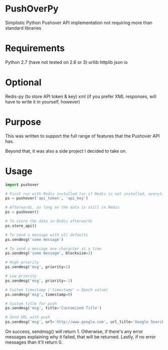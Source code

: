 PushOverPy
==========

Simplistic Python Pushover API implementation not requiring more than standard libraries

Requirements
==========

Python 2.7 (have not tested on 2.6 or 3)
urllib
httplib
json
io

Optional
==========

Redis-py (to store API token & key)
xml (if you prefer XML responses, will have to write it in yourself, however)

Purpose
==========

This was written to support the full range of features that the Pushover API has.

Beyond that, it was also a side project I decided to take on.

Usage
==========

```python
import pushover

# First run with Redis installed (or if Redis is not installed, everytime)
ps = pushover('api_token', 'api_key')

# Afterwards, as long as the data is still in Redis
ps = pushover()

# To store the data in Redis afterwards
ps.store_api()

# To send a message with all defaults
ps.sendmsg('some message')

# To send a message one character at a time
ps.sendmsg('some message', blocksize=1)

# High priority
ps.sendmsg('msg', priority=1)

# Low priority
ps.sendmsg('msg', priority=-1)

# Custom timestamp ('timestamp' = Epoch value)
ps.sendmsg('msg', timestamp=0)

# Custom title for push
ps.sendmsg('msg', title='Customized Title')

# Send URL with push
ps.sendmsg('msg', url='http://www.google.com', url_title='Google Search')
```

On success, sendmsg() will return 1.  Otherwise, if there's any error messages explaining why 
it failed, that will be returned.  Lastly, if no error messages than it'll return 0.
